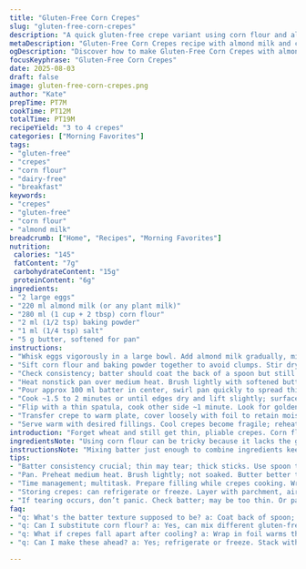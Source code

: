 ```yaml
---
title: "Gluten-Free Corn Crepes"
slug: "gluten-free-corn-crepes"
description: "A quick gluten-free crepe variant using corn flour and almond milk, yielding 3 to 4 thin crepes. Eggs provide structure, while a pinch of baking powder adds subtle lift. Butter for frying imparts a nutty aroma and crisp edges. Adjust batter thickness if too runny; thicker batter sticks better and browns evenly. Ideal for savory or sweet fillings. Flour swap and dairy alternative included for allergen-friendly cooking."
metaDescription: "Gluten-Free Corn Crepes recipe with almond milk and corn flour. Quick, versatile crepes perfect for any filling."
ogDescription: "Discover how to make Gluten-Free Corn Crepes with almond milk and corn flour. Great for both sweet and savory options."
focusKeyphrase: "Gluten-Free Corn Crepes"
date: 2025-08-03
draft: false
image: gluten-free-corn-crepes.png
author: "Kate"
prepTime: PT7M
cookTime: PT12M
totalTime: PT19M
recipeYield: "3 to 4 crepes"
categories: ["Morning Favorites"]
tags:
- "gluten-free"
- "crepes"
- "corn flour"
- "dairy-free"
- "breakfast"
keywords:
- "crepes"
- "gluten-free"
- "corn flour"
- "almond milk"
breadcrumb: ["Home", "Recipes", "Morning Favorites"]
nutrition: 
 calories: "145"
 fatContent: "7g"
 carbohydrateContent: "15g"
 proteinContent: "6g"
ingredients:
- "2 large eggs"
- "220 ml almond milk (or any plant milk)"
- "280 ml (1 cup + 2 tbsp) corn flour"
- "2 ml (1/2 tsp) baking powder"
- "1 ml (1/4 tsp) salt"
- "5 g butter, softened for pan"
instructions:
- "Whisk eggs vigorously in a large bowl. Add almond milk gradually, mixing; this prevents lumps."
- "Sift corn flour and baking powder together to avoid clumps. Stir dry into wet, don’t overmix – a few lumps ok."
- "Check consistency; batter should coat the back of a spoon but still pour easily. Adjust with a splash more milk or a pinch more flour if too thick or thin."
- "Heat nonstick pan over medium heat. Brush lightly with softened butter – don’t drown the pan, just enough for aroma and release."
- "Pour approx 100 ml batter in center, swirl pan quickly to spread thinly. Listen for gentle hiss, that’s cooking starting."
- "Cook ~1.5 to 2 minutes or until edges dry and lift slightly; surface color shifts from wet to matte and tinges golden underneath."
- "Flip with a thin spatula, cook other side ~1 minute. Look for golden brown flecks and slightly crisp edges."
- "Transfer crepe to warm plate, cover loosely with foil to retain moisture but prevent sogginess. Repeat with remaining batter, brushing pan as needed."
- "Serve warm with desired fillings. Cool crepes become fragile; reheat gently wrapped in foil or a low oven."
introduction: "Forget wheat and still get thin, pliable crepes. Corn flour is the backbone here. Different texture, slightly grainier bite but holds together well with eggs. Almond milk replaces cow’s milk – lighter, dairy-free, and brings a hint of nuttiness that works especially with fruit or mild cheeses. Baking powder introduced to aid slight lift and texture. Butter rather than oil for frying, capturing that nutty, toasty scent filling your kitchen moments before each flip. Timing’s flexible but watch those edges and color shifts; batter that’s too thin tears, too thick drags and sticks. Perfect little crepe dance for gluten-free folks craving simplicity and versatility."
ingredientsNote: "Using corn flour can be tricky because it lacks the gluten that usually holds batters together. Eggs become essential here to provide structure and elasticity. Almond milk is a practical substitution for those avoiding dairy; oat or soy milk work too, but keep in mind they can affect flavor and batter consistency slightly. Adding baking powder is a twist to introduce a little leavening, giving crepes a subtle fluffiness without the toughness of traditional wheat crepes. Butter, rather than oil, adds flavor and helps form a better crust; ensure your pan's hot but not smoking to avoid burnt butter taste. If batter seems lumpy, sift flour first and whisk dry ingredients separately before folding in. A splash of oil or melted butter can save a dry batter."
instructionsNote: "Mixing batter just enough to combine ingredients keeps crepes tender. Overmixing corn flour batter releases starches, yielding a gummy texture. Pan temperature is crucial; too low and crepes stick or cook unevenly, too hot and they burn before cooking through. Look for bubbles forming on the surface shortly after pouring and the edges lifting as signs it’s ready to flip. Use a thin, flexible spatula to avoid tearing – the corners often cook faster and provide good grip points. Stacking cooked crepes covered with foil prevents drying but keeps steam from sogginess. If crepes break easily after cooling, warming them wrapped in foil or a low oven softens them up again. Scrape and wipe pan between crepes if residue builds up to maintain clean nonstick surface."
tips:
- "Batter consistency crucial; thin may tear; thick sticks. Use spoon test. If it coats but pours, good. Adjust with milk to thin; flour to thicken. Just enough; avoid clumps."
- "Pan. Preheat medium heat. Brush lightly; not soaked. Butter better than oil; adds flavor. Listen for hissing; means batter starts cooking. Watch for drying edges. Flip when ready."
- "Time management; multitask. Prepare filling while crepes cooking. Wrapped crepes keep warm. Use foil; prevents moisture loss. Remind yourself; heating wrapped crepes revives texture."
- "Storing crepes: can refrigerate or freeze. Layer with parchment, airtight container. Reheat gently. Wrapping in foil helps softening. Avoid dry tough results; flexibility is key."
- "If tearing occurs, don’t panic. Check batter; may be too thin. Or pan too hot. Lower temp, adjust composition. Test smaller crepes for practice. Level up gradually."
faq:
- "q: What's the batter texture supposed to be? a: Coat back of spoon; pour but won’t drip off easily. Too thin? Splash more flour. Too thick? Add milk. Check before cooking."
- "q: Can I substitute corn flour? a: Yes, can mix different gluten-free options. But texture varies. Rice flour might work, but results differ. Keep experimenting."
- "q: What if crepes fall apart after cooling? a: Wrap in foil warms them, softens. Stacking can dry edges. Reheat carefully, check temp. Avoid scorching."
- "q: Can I make these ahead? a: Yes; refrigerate or freeze. Stack with parchment. Cover tight. Reheat properly; don’t lose moisture. Timing matters for perfect texture."

---
```

